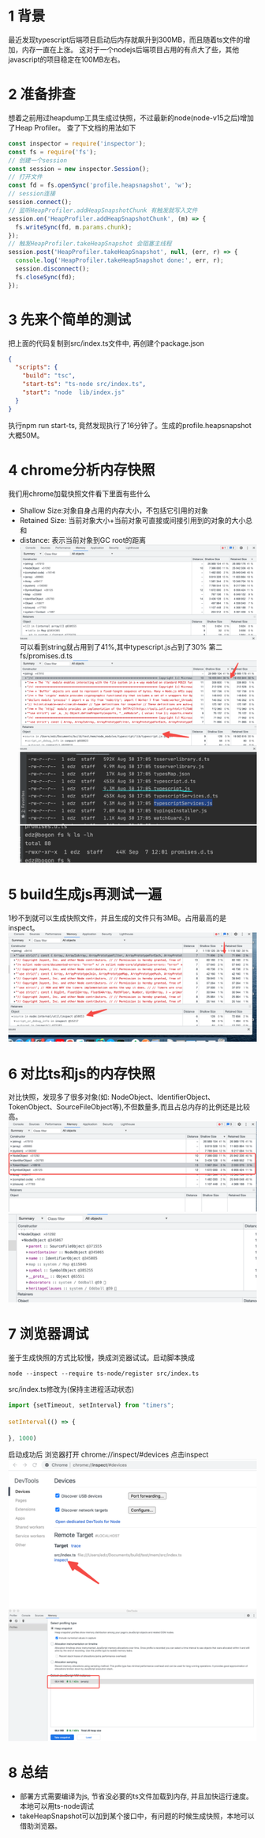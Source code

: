# 1 背景
最近发现typescript后端项目启动后内存就飙升到300MB，而且随着ts文件的增加，内存一直在上涨。
这对于一个nodejs后端项目占用的有点大了些，其他javascript的项目稳定在100MB左右。
# 2 准备排查
想着之前用过heapdump工具生成过快照，不过最新的node(node-v15之后)增加了Heap Profiler。
查了下文档的用法如下
```js
const inspector = require('inspector');
const fs = require('fs');
// 创建一个session
const session = new inspector.Session();
// 打开文件
const fd = fs.openSync('profile.heapsnapshot', 'w');
// session连接
session.connect();
// 监听HeapProfiler.addHeapSnapshotChunk 有触发就写入文件
session.on('HeapProfiler.addHeapSnapshotChunk', (m) => {
  fs.writeSync(fd, m.params.chunk);
});
// 触发HeapProfiler.takeHeapSnapshot 会阻塞主线程
session.post('HeapProfiler.takeHeapSnapshot', null, (err, r) => {
  console.log('HeapProfiler.takeHeapSnapshot done:', err, r);
  session.disconnect();
  fs.closeSync(fd);
});
```
# 3 先来个简单的测试  
把上面的代码复制到src/index.ts文件中, 再创建个package.json
```json
{
  "scripts": {
    "build": "tsc",
    "start-ts": "ts-node src/index.ts",
    "start": "node  lib/index.js"
  }
}
```
执行npm run start-ts, 竟然发现执行了16分钟了。生成的profile.heapsnapshot大概50M。
# 4 chrome分析内存快照
我们用chrome加载快照文件看下里面有些什么
- Shallow Size:对象自身占用的内存大小，不包括它引用的对象
- Retained Size: 当前对象大小+当前对象可直接或间接引用到的对象的大小总和
- distance: 表示当前对象到GC root的距离
![内存预览](./内存预览.png)
可以看到string就占用到了41%,其中typescript.js占到了30% 第二fs/promises.d.ts
![typescript](./typescriptjs.png)
![typescriptjs](./文件typescriptjs.png)
![文件promisesd](./文件promisesd.ts.png)

# 5 build生成js再测试一遍
1秒不到就可以生成快照文件，并且生成的文件只有3MB。占用最高的是inspect。
![js-内存预览](js内存预览.png)

# 6 对比ts和js的内存快照
对比快照，发现多了很多对象(如: NodeObject、IdentifierObject、TokenObject、SourceFileObject等),不但数量多,而且占总内存的比例还是比较高。
![typescript其他对象](typescript其他对象.png)
![NodeObject](NodeObject.png)

# 7 浏览器调试
鉴于生成快照的方式比较慢，换成浏览器试试。启动脚本换成
```text
node --inspect --require ts-node/register src/index.ts 
```
src/index.ts修改为(保持主进程活动状态)
```typescript
import {setTimeout, setInterval} from "timers";

setInterval(() => {

}, 1000)
```
启动成功后 浏览器打开 chrome://inspect/#devices 点击inspect
![RemoteTarget](RemoteTarget.png)
![浏览器内存查看](浏览器内存查看.png)


# 8 总结
- 部署方式需要编译为js, 节省没必要的ts文件加载到内存, 并且加快运行速度。 本地可以用ts-node调试
- takeHeapSnapshot可以加到某个接口中，有问题的时候生成快照，本地可以借助浏览器。





